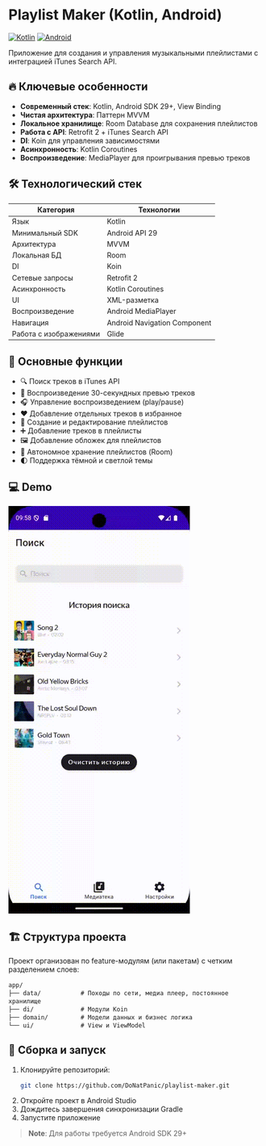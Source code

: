 # Playlist Maker (Kotlin, Android)

[![Kotlin](https://img.shields.io/badge/Kotlin-1.9.21-blue.svg)](https://kotlinlang.org/)
[![Android](https://img.shields.io/badge/Android-API_29+-green.svg)](https://developer.android.com)

Приложение для создания и управления музыкальными плейлистами с интеграцией iTunes Search API.

## 🔥 Ключевые особенности

- **Современный стек**: Kotlin, Android SDK 29+, View Binding
- **Чистая архитектура**: Паттерн MVVM
- **Локальное хранилище**: Room Database для сохранения плейлистов
- **Работа с API**: Retrofit 2 + iTunes Search API
- **DI**: Koin для управления зависимостями
- **Асинхронность**: Kotlin Coroutines
- **Воспроизведение**: MediaPlayer для проигрывания превью треков

## 🛠 Технологический стек

| Категория              | Технологии                   |
| ---------------------- | ---------------------------- |
| Язык                   | Kotlin                       |
| Минимальный SDK        | Android API 29               |
| Архитектура            | MVVM                         |
| Локальная БД           | Room                         |
| DI                     | Koin                         |
| Сетевые запросы        | Retrofit 2                   |
| Асинхронность          | Kotlin Coroutines            |
| UI                     | XML-разметка                 |
| Воспроизведение        | Android MediaPlayer          |
| Навигация              | Android Navigation Component |
| Работа с изображениями | Glide                        |

## 📱 Основные функции

- 🔍 Поиск треков в iTunes API
- 🎵 Воспроизведение 30-секундных превью треков
- 🎧 Управление воспроизведением (play/pause)
- ❤️ Добавление отдельных треков в избранное
- 📁 Создание и редактирование плейлистов
- ➕ Добавление треков в плейлисты
- 🖼 Добавление обложек для плейлистов
- 💾 Автономное хранение плейлистов (Room)
- 🌓 Поддержка тёмной и светлой темы

## 💻 Demo

![Демонстрация работы приложения](./images/demo.gif)

## 🏗 Структура проекта

Проект организован по feature-модулям (или пакетам) с четким разделением слоев:

```
app/
├── data/           # Походы по сети, медиа плеер, постоянное хранилище
├── di/             # Модули Koin
├── domain/         # Модели данных и бизнес логика
└── ui/             # View и ViewModel
```

## 🚀 Сборка и запуск

1. Клонируйте репозиторий:
   ```bash
   git clone https://github.com/DoNatPanic/playlist-maker.git
   ```
2. Откройте проект в Android Studio
3. Дождитесь завершения синхронизации Gradle
4. Запустите приложение

> **Note**: Для работы требуется Android SDK 29+
